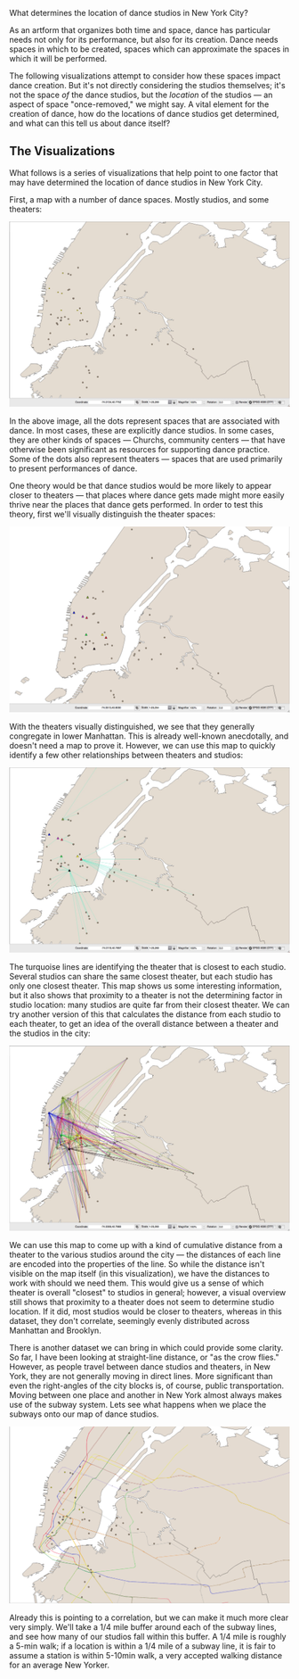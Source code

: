 What determines the location of dance studios in New York City?

As an artform that organizes both time and space, dance has particular needs not only for its performance, but also for its creation. Dance needs spaces in which to be created, spaces which can approximate the spaces in which it will be performed.

The following visualizations attempt to consider how these spaces impact dance creation. But it's not directly considering the studios themselves; it's not the space *of* the dance studios, but the *location* of the studios — an aspect of space "once-removed," we might say. A vital element for the creation of dance, how do the locations of dance studios get determined, and what can this tell us about dance itself?

## The Visualizations

What follows is a series of visualizations that help point to one factor that may have determined the location of dance studios in New York City.

First, a map with a number of dance spaces. Mostly studios, and some theaters:

![Studio Dots](https://github.com/Fivelfivel/dancemaps/blob/master/qgis_maps/studio-dots.jpg)

In the above image, all the dots represent spaces that are associated with dance. In most cases, these are explicitly dance studios. In some cases, they are other kinds of spaces — Churchs, community centers — that have otherwise been significant as resources for supporting dance practice. Some of the dots also represent theaters — spaces that are used primarily to present performances of dance.

One theory would be that dance studios would be more likely to appear closer to theaters — that places where dance gets made might more easily thrive near the places that dance gets performed. In order to test this theory, first we'll visually distinguish the theater spaces:

![Theater Triangles](https://github.com/Fivelfivel/dancemaps/blob/master/qgis_maps/theatre-triangles.png)

With the theaters visually distinguished, we see that they generally congregate in lower Manhattan. This is already well-known anecdotally, and doesn't need a map to prove it. However, we can use this map to quickly identify a few other relationships between theaters and studios:

![Closest Theater](https://github.com/Fivelfivel/dancemaps/blob/master/qgis_maps/closest-theater.jpg) 

The turquoise lines are identifying the theater that is closest to each studio. Several studios can share the same closest theater, but each studio has only one closest theater. This map shows us some interesting information, but it also shows that proximity to a theater is not the determining factor in studio location: many studios are quite far from their closest theater. We can try another version of this that calculates the distance from each studio to each theater, to get an idea of the overall distance between a theater and the studios in the city:

![Studio Distance Matrix](https://github.com/Fivelfivel/dancemaps/blob/master/qgis_maps/theatre-distance-matrix.jpg)

We can use this map to come up with a kind of cumulative distance from a theater to the various studios around the city — the distances of each line are encoded into the properties of the line. So while the distance isn't visible on the map itself (in this visualization), we have the distances to work with should we need them. This would give us a sense of which theater is overall "closest" to studios in general; however, a visual overview still shows that proximity to a theater does not seem to determine studio location. If it did, most studios would be closer to theaters, whereas in this dataset, they don't correlate, seemingly evenly distributed across Manhattan and Brooklyn.

There is another dataset we can bring in which could provide some clarity. So far, I have been looking at straight-line distance, or "as the crow flies." However, as people travel between dance studios and theaters, in New York, they are not generally moving in direct lines. More significant than even the right-angles of the city blocks is, of course, public transportation. Moving between one place and another in New York almost always makes use of the subway system. Lets see what happens when we place the subways onto our map of dance studios.

![Subways](https://github.com/Fivelfivel/dancemaps/blob/master/qgis_maps/studios-subways.png)

Already this is pointing to a correlation, but we can make it much more clear very simply. We'll take a 1/4 mile buffer around each of the subway lines, and see how many of our studios fall within this buffer. A 1/4 mile is roughly a 5-min walk; if a location is within a 1/4 mile of a subway line, it is fair to assume a station is within 5-10min walk, a very accepted walking distance for an average New Yorker.

